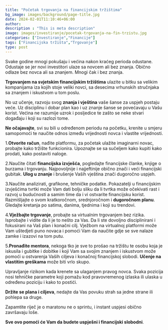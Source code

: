 ```yaml
---
title: "Početak trgovanja na financijskim tržištima"
bg_image: images/background/page-title.jpg
date: 2024-02-01T11:10:46+06:00
author:
description : "This is meta description"
image: images/investiranje/pocetak-trgovanja-na-fin-trzistu.jpg
categories: ["Investiranje","Financije"]
tags: ["Financijska tržišta","Trgovanje"]
type: post
---
```


Svake godine  mnogi pokušaju i većina nakon kraćeg perioda odustane. Odustaje se jer novi investitori ulaze sa novcem ali bez znanja. Obično odlaze bez novca ali sa znanjem. Mnogi čak i bez znanja.

**Trgovanjem na svjetskim financijskim tržištima** ulazite u bitku sa velikim kompanijama iza kojih stoje veliki novci, sa desecima vrhunskih stručnjaka sa znanjem i iskustvom u tom poslu.

No uz učenje, razvoju svog **znanja i vještina** vaše šanse za uspjeh postaju veće. Uz disciplinu i dobar plan kao i uz znanje šanse se povećavaju u Vašu korist. Većina ne razumije uzrok i posljedice te zašto se neke stvari događaju i koji su razlozi tome.

**Ne očajavajte**, svi su bili u određenom periodu na početku, krenite u smjeru samopomoći te naučite odnos između vrijednosti novca i vlastite vrijednosti.

1.**Otvorite račun**, nađite platformu, za početak ulažite imaginarni novac, probajte kako tržište funkcionira. Upoznajte se sa sučeljem kako kupiti kako prodati, kako postaviti naloge.

2.Naučite čitati **financijska izvješća**, pogledajte financijske članke, knjige o burzama i trgovanju. Najpovoljnije i najjeftinije obično znači i veći financijski gubitak. **Ulog u znanje** i brušenje Vaših vještina znači dugoročno uspjeh.

3.Naučite analizirati, grafikone, tehničke podatke. Pokazatelji u financijskim izvješćima tvrtki može Vam dati bolju sliku da li tvrtka može očekivati rast i razvoj u budućnosti a samim time da i vi ostvarite financijsku korist. Razmišljajte o svom kratkoročnom, srednjoročnom i **dugoročnom planu**. Gledajte kretanja po satima, danima, tjednima i koji su trendovi.

4.**Vježbajte trgovanje**, probajte sa virtualnim trgovanjem bez rizika. Isprobajte i vidite da li je to nešto za Vas. Da li ste dovoljno disciplinirani i fokusirani  na Vaš plan i konačni cilj. Vježbom na virtualnoj platformi može Vam uštedjeti puno novaca i pomoći Vam da naučite gdje se sve nalaze zamke i izazovi na tom putu.

5.**Pronađite mentora**, nekoga tko je sve to prošao na tržištu te osobu koja je iskusila i gubitke i dobitke i koji Vam sa svojim znanjem i iskustvom može pomoći u ostvarenja Vaših ciljeva i konačnoj financijskoj slobodi. **Učenje na vlastitim greškama** može biti vrlo skupo.


Upravljanje rizikom kada krenete sa ulaganjem pravog novca. Svaka pozicija nosi tehničke parametre koji pomažu kod pravovremenog izlaska ili ulaska u određenu poziciju i kako to postići.

**Držite se plana i ciljeva**, nedajte da Vas povuku strah sa jedne strane ili pohlepa sa druge.

Zapamtite riječ je o maratonu ne o sprintu, i instant uspjesi obično završavaju loše.

**Sve ovo pomoći će Vam da budete uspješni i financijski slobodni**.
